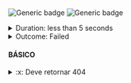 
# 
![Generic badge](https://img.shields.io/badge/Requests_13/13-PASSED-brightgreen.svg)
![Generic badge](https://img.shields.io/badge/Assertions_1/23-FAILED-red.svg)

<details>  
  <summary> Duration: less than 5 seconds </summary>
  <table>
    <tr>
      <th>Start:</th>
      <td><code>2022-05-23 23:53:03.247 UTC</code></td>
    </tr>
    <tr>
      <th>Finish:</th>
      <td><code>2022-05-23 23:53:06.545 UTC</code></td>    
    </tr>
    <tr>
      <th>Duration:</th>
      <td><code>3.298</code></td>
    </tr>
    <tr>
      <th>Response Time Average:</th>
      <td><code>222.76923076923077</code></td>
    </tr>
    <tr>
      <th>Response Time Min:</th>
      <td><code>150</code></td>
    </tr>
    <tr>
      <th>Response Time Max:</th>
      <td><code>882</code></td>
    </tr>
  </table>
</details>
  

<details>
  <summary> Outcome: Failed</summary>
  <table>
    <tr>
      <th></th>
      <th>executed</th>
      <td>failed</td>
    </tr>
    <tr>
      <th>iterations</th>
      <td>1</td>
      <td>0</td>
    </tr>
    <tr>
      <th>requests</th>
      <td>13</td>
      <td>0</td>
    </tr>
    <tr>
      <th>test-scripts</th>
      <td>26</td>
      <td>0</td>
    </tr>
    <tr>
      <th>prerequest-scripts</th>
      <td>14</td>
      <td>0</td>
    </tr>
    <tr>
      <th>assertions</th>
      <td>23</td>
      <td>1</td>
    </tr>
  </table>
</details>

  
#### BÁSICO
<details>
  <summary>:x: Deve retornar 404</summary>    
  <table>
    <tr>
      <th>Error Type:</th>
      <td><code>AssertionError</code></td>
    </tr>
    <tr>
      <th>Timestamp:</th>
      <td><code>2022-05-23 23:53:05.131 UTC</code></td>
    </tr>
    <tr>
      <th>Source name:</th>
      <td><code>LISTAR (DELETADO)</code></td>
    </tr>
    <tr>
      <th>Path:</th>
      <td><code>/engenharia-custos/insumos/{{INSUMO_CRIADO}}</code></td>
    </tr>
    <tr>
      <th>Stack:</th>
      <td><pre>AssertionError: expected response to have status code 404 but got 200
   at Object.eval sandbox-script.js:1:6)</pre></td>
    </tr>
  </table>
</details>
  
